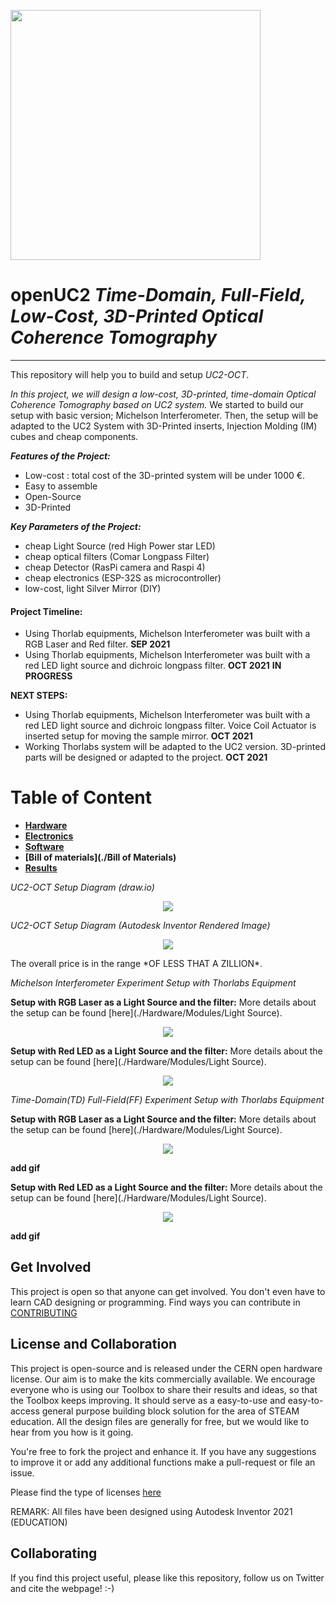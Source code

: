 
<p align="left">
<a href="#logo" name="logo"><img src="https://raw.githubusercontent.com/bionanoimaging/UC2-GIT/master/IMAGES/UC2_logo_text.png" width="400"></a>
</p>

# openUC2 *Time-Domain, Full-Field, Low-Cost, 3D-Printed Optical Coherence Tomography*
---

This repository will help you to build and setup *UC2-OCT*.

*In this project, we will design a low-cost, 3D-printed, time-domain Optical Coherence Tomography based on UC2 system.*
We started to build our setup with basic version; Michelson Interferometer. Then, the setup will be adapted to the UC2 System with 3D-Printed inserts, Injection Molding (IM) cubes and cheap components.

***Features of the Project:***
* Low-cost : total cost of the 3D-printed system will be under 1000 €.
* Easy to assemble
* Open-Source
* 3D-Printed

***Key Parameters of the Project:***
*  cheap Light Source (red High Power star LED)
*  cheap optical filters (Comar Longpass Filter)
*  cheap Detector (RasPi camera and Raspi 4)
*  cheap electronics (ESP-32S as microcontroller)
*  low-cost, light Silver Mirror (DIY)

#### Project Timeline:

  * Using Thorlab equipments, Michelson Interferometer was built with a RGB Laser and Red filter. __SEP 2021__
  * Using Thorlab equipments, Michelson Interferometer was built with a red LED light source and dichroic longpass filter. __OCT 2021__    **IN PROGRESS**   

   __NEXT STEPS:__
  * Using Thorlab equipments, Michelson Interferometer was built with a red LED light source and dichroic longpass filter. Voice Coil Actuator is inserted setup for moving the sample mirror. __OCT 2021__  
  * Working Thorlabs system will be adapted to the UC2 version. 3D-printed parts will be designed or adapted to the project. __OCT 2021__


# Table of Content
  * **[Hardware](./Hardware)**
  * **[Electronics](./Electronics)**
  * **[Software](./Software)**
  * **[Bill of materials](./Bill of Materials)**
  * **[Results](./Results)**


*UC2-OCT Setup Diagram (draw.io)*

<p align="center">
<a href="#logo" name="logo"><img src="./IMAGES/"></a>
</p>

*UC2-OCT Setup Diagram (Autodesk Inventor Rendered Image)*

<p align="center">
<a href="#logo" name="logo"><img src="./IMAGES/"></a>
</p>
The overall price is in the range *OF LESS THAT A ZILLION*.


*Michelson Interferometer Experiment Setup with Thorlabs Equipment*

**Setup with RGB Laser as a Light Source and the filter:**
More details about the setup can be found [here](./Hardware/Modules/Light Source).

<p align="center">
<a href="#logo" name="logo"><img src="./IMAGES/"></a>
</p>


**Setup with Red LED as a Light Source and the filter:**
More details about the setup can be found [here](./Hardware/Modules/Light Source).

<p align="center">
<a href="#logo" name="logo"><img src="./IMAGES/"></a>
</p>

*Time-Domain(TD) Full-Field(FF) Experiment Setup with Thorlabs Equipment*

**Setup with RGB Laser as a Light Source and the filter:**
More details about the setup can be found [here](./Hardware/Modules/Light Source).

<p align="center">
<a href="#logo" name="logo"><img src="./IMAGES/"></a>
</p>

__add gif__



**Setup with Red LED as a Light Source and the filter:**
More details about the setup can be found [here](./Hardware/Modules/Light Source).

<p align="center">
<a href="#logo" name="logo"><img src="./IMAGES/"></a>
</p>

__add gif__



## Get Involved

This project is open so that anyone can get involved. You don't even have to learn CAD designing or programming. Find ways you can contribute in  [CONTRIBUTING](https://github.com/openUC2/UC2-GIT/blob/master/CONTRIBUTING.md)


## License and Collaboration

This project is open-source and is released under the CERN open hardware license. Our aim is to make the kits commercially available.
We encourage everyone who is using our Toolbox to share their results and ideas, so that the Toolbox keeps improving. It should serve as a easy-to-use and easy-to-access general purpose building block solution for the area of STEAM education. All the design files are generally for free, but we would like to hear from you how is it going.

You're free to fork the project and enhance it. If you have any suggestions to improve it or add any additional functions make a pull-request or file an issue.

Please find the type of licenses [here](https://github.com/openUC2/UC2-GIT/blob/master/License.md)

REMARK: All files have been designed using Autodesk Inventor 2021 (EDUCATION)


## Collaborating
If you find this project useful, please like this repository, follow us on Twitter and cite the webpage! :-)

